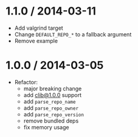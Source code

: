 
1.1.0 / 2014-03-11
==================

 * Add valgrind target
 * Change `DEFAULT_REPO_*` to a fallback argument
 * Remove example

1.0.0 / 2014-03-05
==================

 * Refactor:
   - major breaking change
   - add clib@1.0.0 support
   - add `parse_repo_name`
   - add `parse_repo_owner`
   - add `parse_repo_version`
   - remove bundled deps
   - fix memory usage


